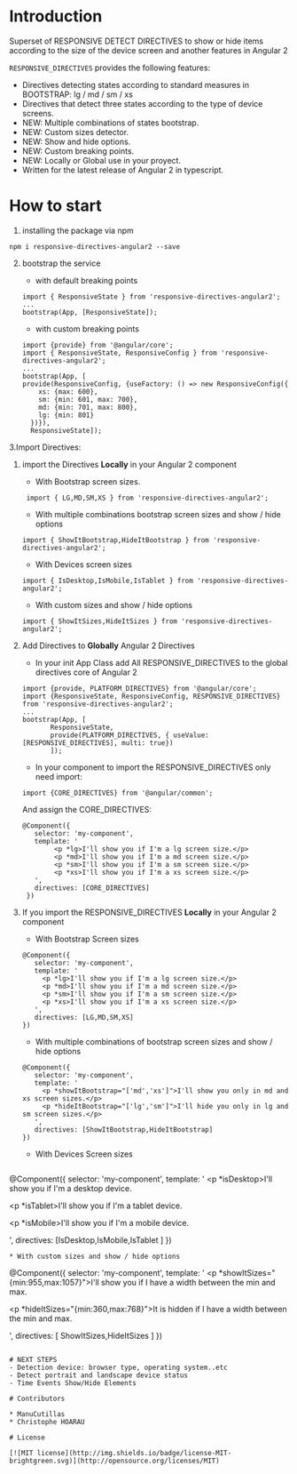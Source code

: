 
# Introduction
Superset of RESPONSIVE DETECT DIRECTIVES to show or hide items according to the size of the device screen and another features in Angular 2

`RESPONSIVE_DIRECTIVES` provides the following features:
 - Directives detecting states according to standard measures in BOOTSTRAP: lg / md / sm / xs
 - Directives that detect three states according to the type of device screens.
 - NEW: Multiple combinations of states bootstrap.
 - NEW: Custom sizes detector.
 - NEW: Show and hide options.
 - NEW: Custom breaking points.
 - NEW: Locally or Global use in your proyect.
 - Written for the latest release of Angular 2 in typescript.
 
# How to start
 
1. installing the package via npm 
 ```
npm i responsive-directives-angular2 --save
 ```

2. bootstrap the service
	
   * with default breaking points
   
    ```
    import { ResponsiveState } from 'responsive-directives-angular2';
    ...
    bootstrap(App, [ResponsiveState]);
    ```

	* with custom breaking points
	  
    ```
    import {provide} from '@angular/core';
    import { ResponsiveState, ResponsiveConfig } from 'responsive-directives-angular2';
    ...
    bootstrap(App, [
    provide(ResponsiveConfig, {useFactory: () => new ResponsiveConfig({
        xs: {max: 600},
        sm: {min: 601, max: 700},
        md: {min: 701, max: 800},
        lg: {min: 801}
      })}),
      ResponsiveState]);
     ```

 
3.Import Directives:

   1. import the Directives **Locally** in your Angular 2 component
      
      * With Bootstrap screen sizes.
      ```
       import { LG,MD,SM,XS } from 'responsive-directives-angular2';
      ```
      * With multiple combinations bootstrap screen sizes and show / hide options
      ```
      import { ShowItBootstrap,HideItBootstrap } from 'responsive-directives-angular2';
      ```
      * With Devices screen sizes
      ```
      import { IsDesktop,IsMobile,IsTablet } from 'responsive-directives-angular2';
      ```
      * With custom sizes and show / hide options
      ```
      import { ShowItSizes,HideItSizes } from 'responsive-directives-angular2';
      ```
      
   2. Add Directives to **Globally** Angular 2 Directives
      
      - In your init App Class add All RESPONSIVE_DIRECTIVES to the global directives core of Angular 2
      ```
      import {provide, PLATFORM_DIRECTIVES} from '@angular/core';
      import {ResponsiveState, ResponsiveConfig, RESPONSIVE_DIRECTIVES} from 'responsive-directives-angular2';
      ...
      bootstrap(App, [
             ResponsiveState,
             provide(PLATFORM_DIRECTIVES, { useValue: [RESPONSIVE_DIRECTIVES], multi: true})
             ]);
      ```
      * In your component to import the RESPONSIVE_DIRECTIVES only need import: 
      ```
      import {CORE_DIRECTIVES} from '@angular/common';
      ```
      And assign the CORE_DIRECTIVES:
      ```
      @Component({
         selector: 'my-component',
         template: '
              <p *lg>I'll show you if I'm a lg screen size.</p>
              <p *md>I'll show you if I'm a md screen size.</p>
              <p *sm>I'll show you if I'm a sm screen size.</p>
              <p *xs>I'll show you if I'm a xs screen size.</p>
         ',
         directives: [CORE_DIRECTIVES]
       })
      ```
 
4. If you import the RESPONSIVE_DIRECTIVES **Locally** in your Angular 2 component 

   * With Bootstrap Screen sizes
   ```
   @Component({
      selector: 'my-component',
      template: '
        <p *lg>I'll show you if I'm a lg screen size.</p>
        <p *md>I'll show you if I'm a md screen size.</p>
        <p *sm>I'll show you if I'm a sm screen size.</p>
        <p *xs>I'll show you if I'm a xs screen size.</p>
      ',
      directives: [LG,MD,SM,XS]
   })
   ```
   * With multiple combinations of bootstrap screen sizes and show / hide options
   ```
   @Component({
      selector: 'my-component',
      template: '
        <p *showItBootstrap="['md','xs']">I'll show you only in md and xs screen sizes.</p>
        <p *hideItBootstrap="['lg','sm']">I'll hide you only in lg and sm screen sizes.</p>
      ',
      directives: [ShowItBootstrap,HideItBootstrap]
   })
   ```
   * With Devices Screen sizes
   ```
  @Component({
     selector: 'my-component',
     template: '
       <p *isDesktop>I'll show you if I'm a desktop device.</p>
       <p *isTablet>I'll show you if I'm a tablet device.</p>
       <p *isMobile>I'll show you if I'm a mobile device.</p>
     ',
     directives: [IsDesktop,IsMobile,IsTablet ]
  })
  ```
  * With custom sizes and show / hide options
  ```
  @Component({
    selector: 'my-component',
    template: '
      <p *showItSizes="{min:955,max:1057}">I'll show you if I have a width between the min and max.</p>
      <p *hideItSizes="{min:360,max:768}">It is hidden if I have a width between the min and max.</p>
    ',
    directives: [ ShowItSizes,HideItSizes ]
  })
  ```

# NEXT STEPS 
- Detection device: browser type, operating system..etc
- Detect portrait and landscape device status
- Time Events Show/Hide Elements

# Contributors

 * ManuCutillas 
 * Christophe HOARAU

# License

[![MIT license](http://img.shields.io/badge/license-MIT-brightgreen.svg)](http://opensource.org/licenses/MIT)
